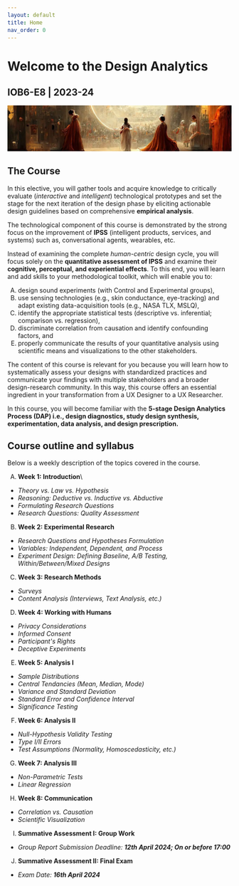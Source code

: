 ```yaml
---
layout: default
title: Home
nav_order: 0
---
```


<style type="text/css">
    ol { list-style-type: upper-alpha; }
</style>

# Welcome to the **Design Analytics**
## IOB6-E8 | 2023-24

<p align="center">
  <img src="/assets/images/ml4d_banner.png" />
</p>

## The Course

In this elective, you will gather tools and acquire knowledge to critically evaluate (*interactive* and *intelligent*) technological prototypes and set the stage for the next iteration of the design phase by eliciting actionable design guidelines based on comprehensive **empirical analysis**.

The technological component of this course is demonstrated by the strong focus on the improvement of **IPSS** (intelligent products, services, and systems) such as, conversational agents, wearables, etc.

Instead of examining the complete *human-centric* design cycle, you will focus solely on the **quantitative assessment of IPSS** and examine their **cognitive, perceptual, and experiential effects**.
To this end, you will learn and add skills to your methodological toolkit, which will enable you to:

1.  design sound experiments (with Control and Experimental groups),
2.  use sensing technologies (e.g., skin conductance, eye-tracking) and adapt existing data-acquisition tools (e.g., NASA TLX, MSLQ),
3.  identify the appropriate statistical tests (descriptive vs. inferential; comparison vs. regression),
4.  discriminate correlation from causation and identify confounding factors, and
5.  properly communicate the results of your quantitative analysis using scientific means and visualizations to the other stakeholders.

The content of this course is relevant for you because you will learn how to systematically assess your designs with standardized practices and communicate your findings with multiple stakeholders and a broader design-research community.
In this way, this course offers an essential ingredient in your transformation from a UX Designer to a UX Researcher.

In this course, you will become familiar with the **5-stage Design Analytics Process (DAP) i.e., design diagnostics, study design synthesis, experimentation, data analysis, and design prescription.**

## Course outline and syllabus

Below is a weekly description of the topics covered in the course.

1.  **Week 1: Introduction**\
  * _Theory vs. Law vs. Hypothesis_
  * _Reasoning: Deductive vs. Inductive vs. Abductive_
  * _Formulating Research Questions_
  * _Research Questions: Quality Assessment_
2.  **Week 2: Experimental Research**
  * _Research Questions and Hypotheses Formulation_
  * _Variables: Independent, Dependent, and Process_
  * _Experiment Design: Defining Baseline, A/B Testing, Within/Between/Mixed Designs_
3.  **Week 3: Research Methods**
  * _Surveys_
  * _Content Analysis (Interviews, Text Analysis, etc.)_
4. **Week 4: Working with Humans**
  * _Privacy Considerations_
  * _Informed Consent_
  * _Participant's Rights_
  * _Deceptive Experiments_
5. **Week 5: Analysis I**
  * _Sample Distributions_
  * _Central Tendancies (Mean, Median, Mode)_
  * _Variance and Standard Deviation_
  * _Standard Error and Confidence Interval_
  * _Significance Testing_
6. **Week 6: Analysis II**
  * _Null-Hypothesis Validity Testing_
  * _Type I/II Errors_
  * _Test Assumptions (Normality, Homoscedasticity, etc.)_
7. **Week 7: Analysis III**
  * _Non-Parametric Tests_
  * _Linear Regression_
8. **Week 8: Communication**
  * _Correlation vs. Causation_
  * _Scientific Visualization_
9. **Summative Assessment I: Group Work**
  * _Group Report Submission Deadline: **12th April 2024; On or before 17:00**_
10. **Summative Assessment II: Final Exam**
  * _Exam Date: **16th April 2024**_